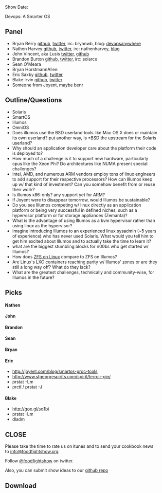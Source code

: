 Show Date:  

Devops: A Smarter OS

Panel<a name="panel"></a>
-----

* Bryan Berry [github](http://github.com/bryanwb), [twitter](http://twitter.com/bryanwb), irc: bryanwb, blog: [devopsanywhere](http://devopsanywhere.blogspot.com)
* Nathen Harvey [github](http://github.com/nathenharvey), [twitter](http://twitter.com/nathenharvey), irc: nathenharvey, [blog](http://nathenharvey.com)
* John Vincent, aka Lusis [twitter](https://twitter.com/#!/lusis), [github](https://github.com/lusis)
* Brandon Burton [github](http://github.com/solarce), [twitter](http://twitter.com/solarce), irc: solarce
* Sean O'Meara
* Bryan HorstmannAllen
* Eric Saxby [github](http://github.com/sax), [twitter](http://twitter.com/ecdysone)
* Blake Irvin [github](http://github.com/bixu), [twitter](http://twitter.com/blakeirvin)
* Someone from Joyent, maybe benr


Outline/Questions
-----------------

* Solaris
* SmartOS
* Illumos
* OmniOS
* Does illumos use the BSD userland tools like Mac OS X does or maintain its own userland? put another way, is *BSD the upstream
 for the Solaris userland?
* Why should an application developer care about the platform their code is deployed to?
* How much of a challenge is it to support new hardware, particularly cpus like the Xeon Phi? Do architectures like 
NUMA present special challenges?
* Intel, AMD, and numerous ARM vendors employ tons of linux engineers to add support for their respective processors?
How can Illumos keep up w/ that kind of investment? Can you somehow benefit from or reuse their work?
* Is illumos x86-only? any support yet for ARM?
* If Joyent were to disappear tomorrow, would Illumos be sustainable?
* Do you see Illumos competing w/ linux directly as an application platform or being very successful in defined niches,
such as a hypervisor platform or for storage appliances (Zemanta)?
* What is the advantage of using Illumos as a kvm hypervisor rather than using linux as the hypervisor?
* Imagine introducing Illumos to an experienced linux sysadmin (~5 years of experience) who has never used Solaris. What 
would you tell him to get him excited about Illumos and to actually take the time to learn it?
* what are the biggest stumbling blocks for n00bs who get started w/ Illumos?
* How does [ZFS on Linux](http://zfsonlinux.org/) compare to ZFS on Illumos?
* Are Linux's LXC containers reaching parity w/ Illumos' zones or are they still a long way off? What do they lack?
* What are the greatest challenges, technically and community-wise, for Illumos in the future?


Picks<a name="picks"></a>
-----

#### Nathen 

#### John

#### Brandon

#### Sean

#### Bryan

#### Eric

* http://joyent.com/blog/smartos-proc-tools
* http://www.stgeorgespirits.com/spirit/terroir-gin/
* prstat -Lm
* prctl / prstat -J

#### Blake

* http://goo.gl/sq1bi
* prstat -Lm
* dladm


CLOSE
-----

Please take the time to rate us on itunes and to send your cookbook
news to info@foodfightshow.org

Follow [@foodfightshow](http://twitter.com/foodfightshow) on twitter.

Also, you can submit show ideas to our [github repo](https://github.com/foodfight/showz)



Download
--------
